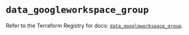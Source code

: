 # `data_googleworkspace_group`

Refer to the Terraform Registry for docs: [`data_googleworkspace_group`](https://registry.terraform.io/providers/samuzad/googleworkspace/0.11.0/docs/data-sources/group).
